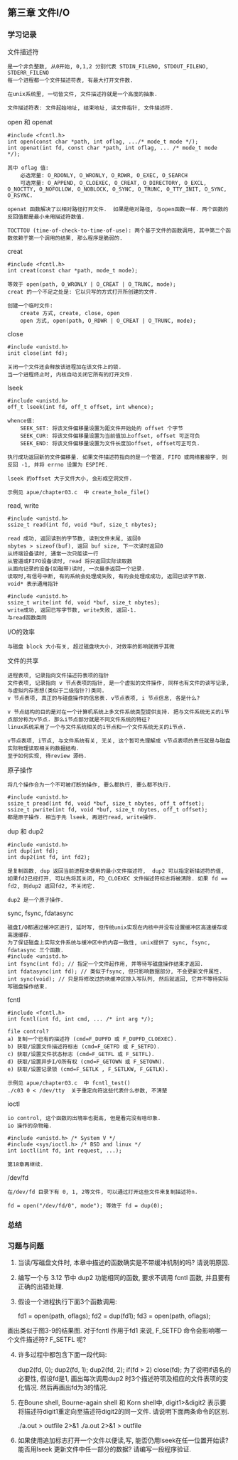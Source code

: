 
## 第三章 文件I/O

### 学习记录

文件描述符

	是一个非负整数, 从0开始, 0,1,2 分别代表 STDIN_FILENO, STDOUT_FILENO, STDERR_FILENO
	每一个进程都一个文件描述符表, 有最大打开文件数. 

	在unix系统里, 一切皆文件, 文件描述符就是一个高度的抽象. 
	
	文件描述符表: 文件起始地址, 结束地址, 读文件指针, 文件描述符. 

open 和 openat

	#include <fcntl.h>
	int open(const char *path, int oflag, .../* mode_t mode */);
	int openat(int fd, const char *path, int oflag, ... /* mode_t mode */);

	其中 oflag 值:
		必选常量: O_RDONLY, O_WRONLY, O_RDWR, O_EXEC, O_SEARCH
		可选常量: O_APPEND, O_CLOEXEC, O_CREAT, O_DIRECTORY, O_EXCL, O_NOCTTY, O_NOFOLLOW, O_NOBLOCK, O_SYNC, O_TRUNC, O_TTY_INIT, O_SYNC, O_RSYNC. 

	openat 函数解决了以相对路径打开文件.  如果是绝对路径, 与open函数一样. 两个函数的反回值都是最小未用描述符数值. 

	TOCTTOU (time-of-check-to-time-of-use): 两个基于文件的函数调用, 其中第二个函数依赖于第一个调用的结果, 那么程序是脆弱的. 

creat

	#include <fcntl.h>
	int creat(const char *path, mode_t mode);

	等效于 open(path, O_WRONLY | O_CREAT | O_TRUNC, mode);
	creat 的一个不足之处是: 它以只写的方式打开所创建的文件. 

	创建一个临时文件:
		create 方式, create, close, open
		open 方式, open(path, O_RDWR | O_CREAT | O_TRUNC, mode);

close

	#include <unistd.h>
	init close(int fd);

	关闭一个文件还会释放该进程加在该文件上的锁. 
	当一个进程终止时, 内核自动关闭它所有的打开文件. 

lseek

	#include <unistd.h>
	off_t lseek(int fd, off_t offset, int whence);

	whence值:
		SEEK_SET: 将该文件偏移量设置为距文件开始处的 offset 个字节
		SEEK_CUR: 将该文件偏移量设置为当前值加上offset, offset 可正可负
		SEEK_END: 将该文件偏移量设置为文件长度加offset, offset可正可负. 

	执行成功返回新的文件偏移量. 如果文件描述符指向的是一个管道, FIFO 或网络套接字, 则反回 -1, 并将 errno 设置为 ESPIPE.

	lseek 的offset 大于文件大小, 会形成空洞文件. 

	示例见 apue/chapter03.c  中 create_hole_file()

read, write

	#include <unistd.h>
	ssize_t read(int fd, void *buf, size_t nbytes);
	
	read 成功, 返回读到的字节数, 读到文件末尾, 返回0 
	nbytes > sizeof(buf), 返回 buf size, 下一次读时返回0 
	从终端设备读时, 通常一次只能读一行
	从管道或FIFO设备读时, read 将只返回实际读取数
	从面向记录的设备(如磁带)读时, 一次最多返回一个记录. 
	读取时,有信号中断, 有的系统会处理成失败, 有的会处理成成功, 返回已读字节数. 
	void* 表示通用指针
	
	#include <unistd.h>
	ssize_t write(int fd, void *buf, size_t nbytes);
	write成功, 返回已写字节数, write失败, 返回-1. 
	与read函数类同

I/O的效率

	与磁盘 block 大小有关, 超过磁盘块大小, 对效率的影响就微乎其微

文件的共享
	
	进程表项, 记录指向文件描述符表项的指针
	文件表项, 记录指向 v 节点表项的指针, 是一个虚拟的文件操作, 同样也有文件的读写记录, 与虚拟内存思想(类似于二级指针?)类同. 
	v 节点表项, 真正的与碰盘操作的信息表. v节点表项, i 节点信息, 各是什么? 

	v 节点结构的目的是对在一个计算机系统上多文件系统类型提供支持. 把与文件系统无关的i节点部分称为v节点. 那么i节点部分就是不同文件系统的特征?
	linux系统采用了一个与文件系统相关的i节点和一个文件系统无关的i节点. 

	v节点表项, i节点, 与文件系统有关, 无关, 这个暂可先理解成 v节点表项的责任就是与磁盘实际物理读取相关的数据结构. 
	至于如何实现, 待review 源码. 

原子操作

	将几个操作合为一个不可被打断的操作, 要么都执行, 要么都不执行. 

	#include <unistd.h>
	ssize_t pread(int fd, void *buf, size_t nbytes, off_t offset);
	ssize_t pwrite(int fd, void *buf, size_t nbytes, off_t offset);
	都是原子操作. 相当于先 lseek, 再进行read, write操作. 

dup 和 dup2

	#include <unistd.h>
	int dup(int fd);
	int dup2(int fd, int fd2);

	是复制函数, dup 返回当前进程未使用的最小文件描述符,  dup2 可以指定新描述符的值, 如果fd2已经打开, 可以先将其关闭, FD_CLOEXEC 文件描述符标志将被清除. 如果 fd == fd2, 则dup2 返回fd2, 不关闭它. 

	dup2 是一个原子操作. 

sync, fsync, fdatasync

	磁盘I/O都通过缓冲区进行, 延时写, 但传统unix实现在内核中并没有设置缓冲区高速缓存或高速缓存. 
	为了保证磁盘上实际文件系统与缓冲区中的内容一致性, unix提供了 sync, fsync, fdatasync 三个函数. 
	#include <unistd.h>
	int fsync(int fd); // 指定一个文件起作用, 并等待写磁盘操作结束才返回. 
	int fdatasync(int fd); // 类似于fsync, 但只影响数据部分, 不会更新文件属性.
	int sync(void); // 只是将修改过的块缓冲区排入写队列, 然后就返回, 它并不等待实际写磁盘操作结束. 

fcntl

	#include <fcntl.h>
	int fcntl(int fd, int cmd, ... /* int arg */);

	file control? 
	a) 复制一个已有的描述符 (cmd=F_DUPFD 或 F_DUPFD_CLOEXEC).
	b) 获取/设置文件描述符标志 (cmd=F_GETFD 或 F_SETFD).
	c) 获取/设置文件状态标志 (cmd=F_GETFL 或 F_SETFL).
	d) 获取/设置异步I/O所有权 (cmd=F_GETOWN 或 F_SETOWN).
	e) 获取/设置记录锁 (cmd=F_SETLK , F_SETLKW, F_GETLK).

	示例见 apue/chapter03.c  中 fcntl_test()
	./c03 0 < /dev/tty	关于重定向符这些代表什么参数, 不清楚

ioctl

	io control, 这个函数的出境率也挺高, 但是看完没有啥印象. 
	io 操作的杂物箱.

	#include <unistd.h> /* System V */
	#include <sys/ioctl.h> /* BSD and linux */
	int ioctl(int fd, int request, ...);

	第18章再继续. 

/dev/fd

	在/dev/fd 目录下有 0, 1, 2等文件, 可以通过打开这些文件来复制描述符n. 

	fd = open("/dev/fd/0", mode"); 等效于 fd = dup(0);

### 总结

### 习题与问题

1. 当读/写磁盘文件时, 本章中描述的函数确实是不带缓冲机制的吗? 请说明原因.

2. 编写一个与 3.12 节中 dup2 功能相同的函数, 要求不调用 fcntl 函数, 并且要有正确的出错处理.

3. 假设一个进程执行下面3个函数调用:
	
	fd1 = open(path, oflags);
	fd2 = dup(fd1);
	fd3 = open(path, oflags);

画出类似于图3-9的结果图. 对于fcntl 作用于fd1 来说, F_SETFD 命令会影响哪一个文件描述符? F_SETFL 呢? 

4. 许多过程中都包含下面一段代码:

	dup2(fd, 0);
	dup2(fd, 1);
	dup2(fd, 2);
	if(fd > 2)
		close(fd);
为了说明if语名的必要性, 假设fd是1, 画出每次调用dup2 时3个描述符项及相应的文件表项的变化情况. 然后再画出fd为3的情况.

5. 在Boune shell, Bourne-again shell 和 Korn shell中, digit1>&digit2 表示要将描述符digit1重定向至描述符digit2的同一文件. 请说明下面两条命令的区别. 

	./a.out > outfile 2>&1
	./a.out 2>&1 > outfile

6. 如果使用追加标志打开一个文件以便读,写, 能否仍用lseek在任一位置开始读? 能否用lseek 更新文件中任一部分的数据? 请编写一段程序验证.
